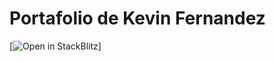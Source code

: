 # Portafolio de Kevin Fernandez

[![Open in StackBlitz](https://developer.stackblitz.com/img/open_in_stackblitz.svg)]
